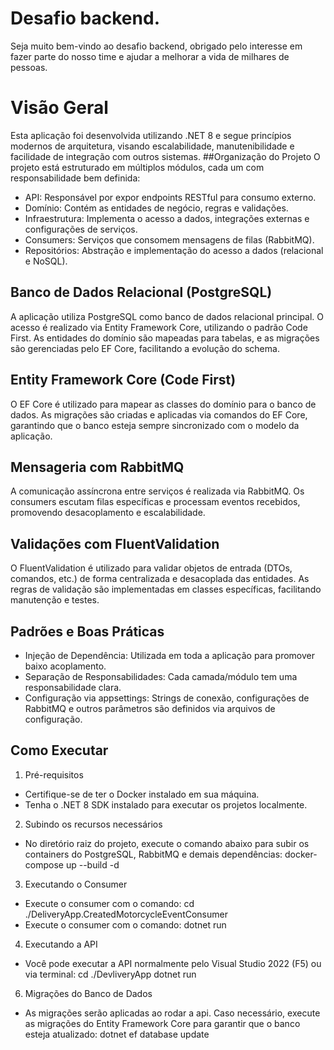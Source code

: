# Desafio backend.
Seja muito bem-vindo ao desafio backend, obrigado pelo interesse em fazer parte do nosso time e ajudar a melhorar a vida de milhares de pessoas.

# Visão Geral
Esta aplicação foi desenvolvida utilizando .NET 8 e segue princípios modernos de arquitetura, visando escalabilidade, manutenibilidade e facilidade de integração com outros sistemas.
##Organização do Projeto
O projeto está estruturado em múltiplos módulos, cada um com responsabilidade bem definida:
- API: Responsável por expor endpoints RESTful para consumo externo.
- Domínio: Contém as entidades de negócio, regras e validações.
- Infraestrutura: Implementa o acesso a dados, integrações externas e configurações de serviços.
- Consumers: Serviços que consomem mensagens de filas (RabbitMQ).
- Repositórios: Abstração e implementação do acesso a dados (relacional e NoSQL).
## Banco de Dados Relacional (PostgreSQL)
A aplicação utiliza PostgreSQL como banco de dados relacional principal. O acesso é realizado via Entity Framework Core, utilizando o padrão Code First. As entidades do domínio são mapeadas para tabelas, e as migrações são gerenciadas pelo EF Core, facilitando a evolução do schema.
## Entity Framework Core (Code First)
O EF Core é utilizado para mapear as classes do domínio para o banco de dados. As migrações são criadas e aplicadas via comandos do EF Core, garantindo que o banco esteja sempre sincronizado com o modelo da aplicação.
## Mensageria com RabbitMQ
A comunicação assíncrona entre serviços é realizada via RabbitMQ. Os consumers escutam filas específicas e processam eventos recebidos, promovendo desacoplamento e escalabilidade.
## Validações com FluentValidation
O FluentValidation é utilizado para validar objetos de entrada (DTOs, comandos, etc.) de forma centralizada e desacoplada das entidades. As regras de validação são implementadas em classes específicas, facilitando manutenção e testes.
## Padrões e Boas Práticas
- Injeção de Dependência: Utilizada em toda a aplicação para promover baixo acoplamento.
- Separação de Responsabilidades: Cada camada/módulo tem uma responsabilidade clara.
- Configuração via appsettings: Strings de conexão, configurações de RabbitMQ e outros parâmetros são definidos via arquivos de configuração.
## Como Executar
1.	Pré-requisitos
- Certifique-se de ter o Docker instalado em sua máquina.
- Tenha o .NET 8 SDK instalado para executar os projetos localmente.
2.	Subindo os recursos necessários
- No diretório raiz do projeto, execute o comando abaixo para subir os containers do PostgreSQL, RabbitMQ e demais dependências:
docker-compose up --build -d
3.	Executando o Consumer
- Execute o consumer com o comando:
 cd ./DeliveryApp.CreatedMotorcycleEventConsumer
- Execute o consumer com o comando:
dotnet run
4.	Executando a API
- Você pode executar a API normalmente pelo Visual Studio 2022 (F5) ou via terminal:
 cd ./DevliveryApp
 dotnet run
6.	Migrações do Banco de Dados
- As migrações serão aplicadas ao rodar a api. Caso necessário, execute as migrações do Entity Framework Core para garantir que o banco esteja atualizado:
dotnet ef database update


  

